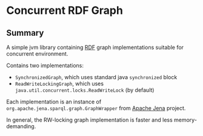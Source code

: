 # Concurrent RDF Graph

## Summary

A simple jvm library containing [RDF](https://www.w3.org/TR/rdf11-concepts/) graph implementations suitable for concurrent environment.

Contains two implementations:
- `SynchronizedGraph`, which uses standard java `synchronized` block
- `ReadWriteLockingGraph`, which uses `java.util.concurrent.locks.ReadWriteLock` (by default)

Each implementation is an instance of `org.apache.jena.sparql.graph.GraphWrapper` from [Apache Jena](https://github.com/apache/jena) project.

In general, the RW-locking graph implementation is faster and less memory-demanding.
